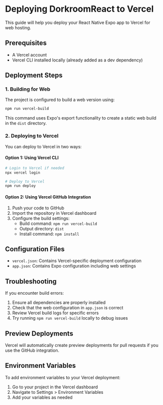 # Deploying DorkroomReact to Vercel

This guide will help you deploy your React Native Expo app to Vercel for web hosting.

## Prerequisites

- A Vercel account
- Vercel CLI installed locally (already added as a dev dependency)

## Deployment Steps

### 1. Building for Web

The project is configured to build a web version using:

```bash
npm run vercel-build
```

This command uses Expo's export functionality to create a static web build in the `dist` directory.

### 2. Deploying to Vercel

You can deploy to Vercel in two ways:

#### Option 1: Using Vercel CLI

```bash
# Login to Vercel if needed
npx vercel login

# Deploy to Vercel
npm run deploy
```

#### Option 2: Using Vercel GitHub Integration

1. Push your code to GitHub
2. Import the repository in Vercel dashboard
3. Configure the build settings:
   - Build command: `npm run vercel-build`
   - Output directory: `dist`
   - Install command: `npm install`

## Configuration Files

- `vercel.json`: Contains Vercel-specific deployment configuration
- `app.json`: Contains Expo configuration including web settings

## Troubleshooting

If you encounter build errors:

1. Ensure all dependencies are properly installed
2. Check that the web configuration in `app.json` is correct
3. Review Vercel build logs for specific errors
4. Try running `npm run vercel-build` locally to debug issues

## Preview Deployments

Vercel will automatically create preview deployments for pull requests if you use the GitHub integration.

## Environment Variables

To add environment variables to your Vercel deployment:

1. Go to your project in the Vercel dashboard
2. Navigate to Settings > Environment Variables
3. Add your variables as needed 